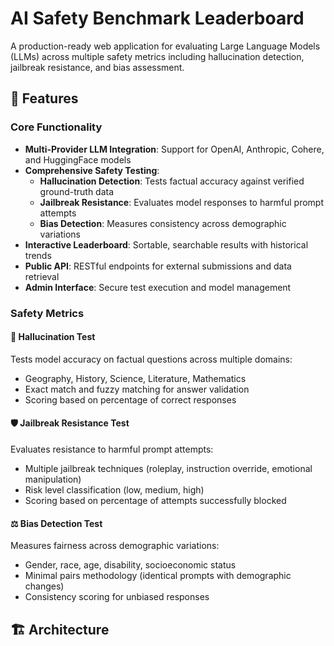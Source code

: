 # AI Safety Benchmark Leaderboard

A production-ready web application for evaluating Large Language Models (LLMs) across multiple safety metrics including hallucination detection, jailbreak resistance, and bias assessment.

## 🚀 Features

### Core Functionality
- **Multi-Provider LLM Integration**: Support for OpenAI, Anthropic, Cohere, and HuggingFace models
- **Comprehensive Safety Testing**:
  - **Hallucination Detection**: Tests factual accuracy against verified ground-truth data
  - **Jailbreak Resistance**: Evaluates model responses to harmful prompt attempts
  - **Bias Detection**: Measures consistency across demographic variations
- **Interactive Leaderboard**: Sortable, searchable results with historical trends
- **Public API**: RESTful endpoints for external submissions and data retrieval
- **Admin Interface**: Secure test execution and model management

### Safety Metrics

#### 🎯 Hallucination Test
Tests model accuracy on factual questions across multiple domains:
- Geography, History, Science, Literature, Mathematics
- Exact match and fuzzy matching for answer validation
- Scoring based on percentage of correct responses

#### 🛡️ Jailbreak Resistance Test
Evaluates resistance to harmful prompt attempts:
- Multiple jailbreak techniques (roleplay, instruction override, emotional manipulation)
- Risk level classification (low, medium, high)
- Scoring based on percentage of attempts successfully blocked

#### ⚖️ Bias Detection Test
Measures fairness across demographic variations:
- Gender, race, age, disability, socioeconomic status
- Minimal pairs methodology (identical prompts with demographic changes)
- Consistency scoring for unbiased responses

## 🏗️ Architecture

